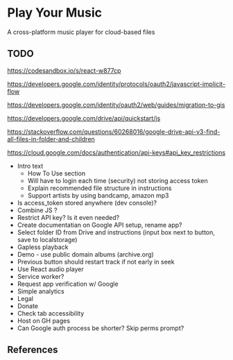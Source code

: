
# Play Your Music

A cross-platform music player for cloud-based files

## TODO

https://codesandbox.io/s/react-w877cp

https://developers.google.com/identity/protocols/oauth2/javascript-implicit-flow

https://developers.google.com/identity/oauth2/web/guides/migration-to-gis

https://developers.google.com/drive/api/quickstart/js

https://stackoverflow.com/questions/60268016/google-drive-api-v3-find-all-files-in-folder-and-children

https://cloud.google.com/docs/authentication/api-keys#api_key_restrictions

- Intro text
    - How To Use section
    - Will have to login each time (security) not storing access token
    - Explain recommended file structure in instructions
    - Support artists by using bandcamp, amazon mp3
- Is access_token stored anywhere (dev console)?
- Combine JS ?
- Restrict API key? Is it even needed?
- Create documentatian on Google API setup, rename app?
- Select folder ID from Drive and instructions (input box next to button, save to localstorage)
- Gapless playback
- Demo - use public domain albums (archive.org)
- Previous button should restart track if not early in seek
- Use React audio player
- Service worker?
- Request app verification w/ Google
- Simple analytics
- Legal
- Donate
- Check tab accessibility
- Host on GH pages
- Can Google auth process be shorter? Skip perms prompt?

## References

